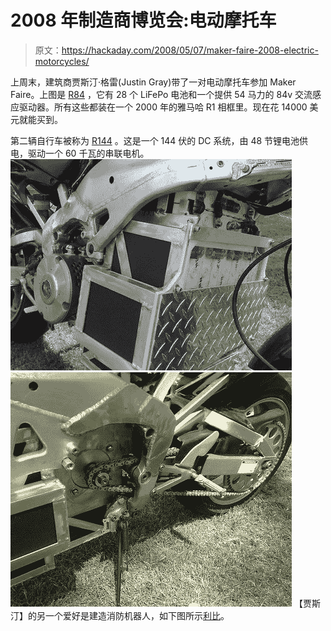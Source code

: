 # 2008 年制造商博览会:电动摩托车

> 原文：<https://hackaday.com/2008/05/07/maker-faire-2008-electric-motorcycles/>

上周末，建筑商贾斯汀·格雷(Justin Gray)带了一对电动摩托车参加 Maker Faire。上图是 [R84](http://graywrxfabblog.blogspot.com/2008/03/r84.html) ，它有 28 个 LiFePo 电池和一个提供 54 马力的 84v 交流感应驱动器。所有这些都装在一个 2000 年的雅马哈 R1 相框里。现在花 14000 美元就能买到。

第二辆自行车被称为 [R144](http://graywrxfabblog.blogspot.com/2008/03/r144-dc-super-bike.html) 。这是一个 144 伏的 DC 系统，由 48 节锂电池供电，驱动一个 60 千瓦的串联电机。
![](img/c1f55c3580daaf0022718e9474710e80.png) ![](img/d750a9a553edd56b43893f5cece75dc7.png)
【贾斯汀】的另一个爱好是建造消防机器人，如下图所示[利比](http://graywrxfabblog.blogspot.com/2007/07/robot-libby.html)。
